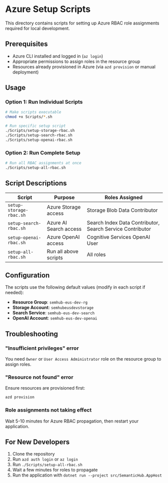 # Azure Setup Scripts

This directory contains scripts for setting up Azure RBAC role assignments required for local development.

## Prerequisites

- Azure CLI installed and logged in (`az login`)
- Appropriate permissions to assign roles in the resource group
- Resources already provisioned in Azure (via `azd provision` or manual deployment)

## Usage

### Option 1: Run Individual Scripts

```bash
# Make scripts executable
chmod +x Scripts/*.sh

# Run specific setup script
./Scripts/setup-storage-rbac.sh
./Scripts/setup-search-rbac.sh
./Scripts/setup-openai-rbac.sh
```

### Option 2: Run Complete Setup

```bash
# Run all RBAC assignments at once
./Scripts/setup-all-rbac.sh
```

## Script Descriptions

| Script | Purpose | Roles Assigned |
|--------|---------|----------------|
| `setup-storage-rbac.sh` | Azure Storage access | Storage Blob Data Contributor |
| `setup-search-rbac.sh` | Azure AI Search access | Search Index Data Contributor, Search Service Contributor |
| `setup-openai-rbac.sh` | Azure OpenAI access | Cognitive Services OpenAI User |
| `setup-all-rbac.sh` | Run all above scripts | All roles |

## Configuration

The scripts use the following default values (modify in each script if needed):

- **Resource Group**: `semhub-eus-dev-rg`
- **Storage Account**: `semhubeusdevstorage`
- **Search Service**: `semhub-eus-dev-search`
- **OpenAI Account**: `semhub-eus-dev-openai`

## Troubleshooting

### "Insufficient privileges" error
You need `Owner` or `User Access Administrator` role on the resource group to assign roles.

### "Resource not found" error
Ensure resources are provisioned first:
```bash
azd provision
```

### Role assignments not taking effect
Wait 5-10 minutes for Azure RBAC propagation, then restart your application.

## For New Developers

1. Clone the repository
2. Run `azd auth login` or `az login`
3. Run `./Scripts/setup-all-rbac.sh`
4. Wait a few minutes for roles to propagate
5. Run the application with `dotnet run --project src/SemanticHub.AppHost`
